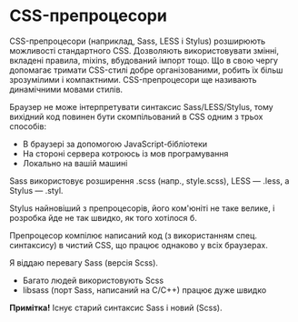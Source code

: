 # CSS-препроцесори

CSS-препроцесори (наприклад, Sass, LESS і Stylus) розширюють можливості стандартного CSS. Дозволяють використовувати змінні, вкладені правила, mixins, вбудований імпорт тощо. Що в свою чергу допомагає тримати CSS-стилі добре організованими, робить їх більш зрозумілими і компактними. CSS-препроцесори ще називають динамічними мовами стилів.

Браузер не може інтерпретувати синтаксис Sass/LESS/Stylus, тому вихідний код повинен бути скомпільований в CSS одним з трьох способів:

* В браузері за допомогою JavaScript-бібліотеки
* На стороні сервера котроюсь із мов програмування
* Локально на вашій машині

Sass використовує розширення .scss (напр., style.scss), LESS — .less, а Stylus — .styl.

Stylus найновіший з препроцесорів, його ком'юніті не таке велике, і розробка йде не так швидко, як того хотілося б.

Препроцесор компілює написаний код (з використанням спец. синтаксису) в чистий CSS, що працює однаково у всіх браузерах.

Я віддаю перевагу Sass (версія Scss).
* Багато людей використовують Scss
* libsass (порт Sass, написаний на C/C++) працює дуже швидко

**Примітка!** Існує старий синтаксис Sass і новий (Scss).
